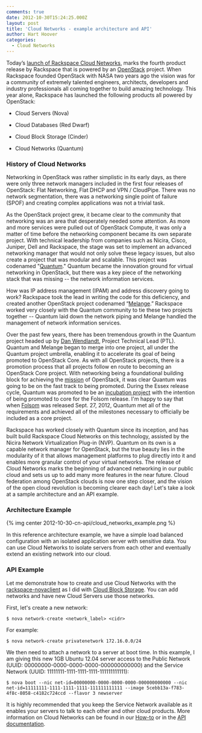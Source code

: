```yaml
---
comments: true
date: 2012-10-30T15:24:25.000Z
layout: post
title: 'Cloud Networks - example architecture and API'
author: Hart Hoover
categories:
  - Cloud Networks
---
```


Today’s [launch of Rackspace Cloud Networks](http://www.rackspace.com/blog/cloud-networks-the-next-chapter-in-the-open-cloud/),
marks the fourth product release by Rackspace that is powered by an
[OpenStack](http://openstack.org) project. When Rackspace founded OpenStack with
NASA two years ago the vision was for a community of extremely talented
engineers, architects, developers and industry professionals all coming together
to build amazing technology. This year alone, Rackspace has launched the
following products all powered by OpenStack:

<!-- more -->


  * Cloud Servers (Nova)


  * Cloud Databases (Red Dwarf)


  * Cloud Block Storage (Cinder)


  * Cloud Networks (Quantum)


### History of Cloud Networks


Networking in OpenStack was rather simplistic in its early days, as there were
 only three network managers included in the first four releases of OpenStack:
 Flat Networking, Flat DHCP and VPN / CloudPipe. There was no network segmentation,
 there was a networking single point of failure (SPOF) and creating complex
 applications was not a trivial task.

As the OpenStack project grew, it became clear to the community that networking
was an area that desperately needed some attention. As more and more services
were pulled out of OpenStack Compute, it was only a matter of time before the
networking component became its own separate project. With technical leadership
from companies such as Nicira, Cisco, Juniper, Dell and Rackspace, the stage was
set to implement an advanced networking manager that would not only solve these
legacy issues, but also create a project that was modular and scalable. This
project was codenamed "[Quantum](https://launchpad.net/quantum)." Quantum became
the innovation ground for virtual networking in OpenStack, but there was a key
piece of the networking stack that was missing -- the network information services.

How was IP address management (IPAM) and address discovery going to work? Rackspace
took the lead in writing the code for this deficiency, and created another
OpenStack project codenamed “[Melange](http://wiki.openstack.org/Melange).”
Rackspace worked very closely with the Quantum community to tie these two projects
together -- Quantum laid down the network piping and Melange handled the management
of network information services.

Over the past few years, there has been tremendous growth in the Quantum project
headed up by [Dan Wendlandt](http://www.linkedin.com/pub/dan-wendlandt/7/a41/69a),
Project Technical Lead (PTL). Quantum and Melange began to merge into one project,
all under the Quantum project umbrella, enabling it to accelerate its goal of
being promoted to OpenStack Core. As with all OpenStack projects, there is a
promotion process that all projects follow en route to becoming an OpenStack
Core project. With networking being a foundational building block for achieving
the [mission](http://wiki.openstack.org/) of OpenStack, it was clear Quantum was
going to be on the fast track to being promoted. During the Essex release cycle,
Quantum was promoted to be an [incubation project](http://wiki.openstack.org/Governance/Approved/Incubation)
with the intention of being promoted to core for the Folsom release. I'm happy
to say that when [Folsom](http://www.openstack.org/software/folsom/) was released
Sept. 27, 2012, Quantum met all of the requirements and achieved all of the
milestones necessary to officially be included as a core project.

Rackspace has worked closely with Quantum since its inception, and has built
build Rackspace Cloud Networks on this technology, assisted by the Nicira Network
Virtualization Plug-in (NVP). Quantum on its own is a capable network manager
for OpenStack, but the true beauty lies in the modularity of it that allows
management platforms to plug directly into it and enables more granular control
of your virtual networks. The release of Cloud Networks marks the beginning of
advanced networking in our public cloud and sets us up to add many more features
in the near future. Cloud federation among OpenStack clouds is now one step closer,
and the vision of the open cloud revolution is becoming clearer each day! Let's
take a look at a sample architecture and an API example.


### Architecture Example


{% img center 2012-10-30-cn-api/cloud_networks_example.png %}

In this reference architecture example, we have a simple load balanced
configuration with an isolated application server with sensitive data. You can
use Cloud Networks to isolate servers from each other and eventually extend an
existing network into our cloud.


### API Example


Let me demonstrate how to create and use Cloud Networks with the
[rackspace-novaclient](http://www.rackspace.com/knowledge_center/article/installing-python-novaclient-on-linux-and-mac-os)
as I did with [Cloud Block Storage](http://devops.rackspace.com/cbs-api.html).
You can add networks and have new Cloud Servers use those networks.

First, let's create a new network:


    $ nova network-create <network_label> <cidr>


For example:


    $ nova network-create privatenetwork 172.16.0.0/24


We then need to attach a network to a server at boot time. In this example, I
am giving this new 1GB Ubuntu 12.04 server access to the Public Network (UUID:
00000000-0000-0000-0000-000000000000) and the Service Network (UUID:
11111111-1111-1111-1111-111111111111):


    $ nova boot --nic net-id=00000000-0000-0000-0000-000000000000 --nic net-id=11111111-1111-1111-1111-111111111111 --image 5cebb13a-f783-4f8c-8058-c4182c724ccd --flavor 3 newserver


It is highly recommended that you keep the Service Network available as it
enables your servers to talk to each other and other cloud products. More
information on Cloud Networks can be found in our
[How-to](https://support.rackspace.com/how-to/cloud-networks/)
or in the [API documentation](http://docs.rackspace.com/servers/api/v2/cn-devguide/content/api_operations.html).
